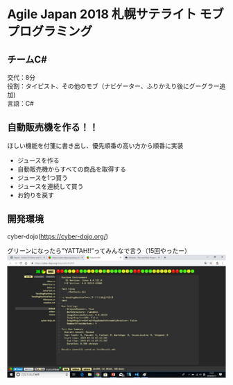 # Agile Japan 2018 札幌サテライト モブプログラミング

## チームC#
交代：8分  
役割：タイピスト、その他のモブ（ナビゲーター、ふりかえり後にグーグラー追加)  
言語：C#

## 自動販売機を作る！！  

ほしい機能を付箋に書き出し、優先順番の高い方から順番に実装  
- ジュースを作る
- 自動販売機からすべての商品を取得する
- ジュースを1つ買う
- ジュースを連続して買う
- お釣りを戻す



## 開発環境

cyber‑dojo(https://cyber-dojo.org/)

グリーンになったら”YATTAH!!”ってみんなで言う（15回やったー）
![cyber-dojo](cyber-dojo.png "cyber-dojo")
